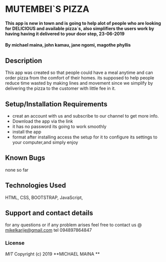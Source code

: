 # MUTEMBEI`S PIZZA
#### This app is new in town and is going to help alot of people who are looking for DELICIOUS and available pizza`s, also simplifiers the users work by having having it delivered to your door step, 23-06-2019
#### By **michael maina, john kamau, jane ngomi, magothe phyllis**
## Description
This app was created so that people could have a meal anytime and can order pizza from the comfort of their homes. its supposed to help people reduce time wasted by making lines and movement since we simplify by delivering the pizza to the customer with little fee in it.
## Setup/Installation Requirements
* creat an account with us and subscribe to our channel to get more info.
* Download the app via the link
* it has no password its going to work smoothly
* install the app
* format
after installing access the setup for it to configure its settings to your computer,and simply enjoy
## Known Bugs
none so far
## Technologies Used
HTML,
CSS,
BOOTSTRAP,
JavaScript,

## Support and contact details
for any questions or if any problem arises feel free to contact us @ mikelkarije@gmail.com
tel 094897864847
### License
*MIT*
Copyright (c) 2019 **MICHAEL MAINA **
  